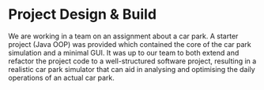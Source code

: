 # Project Design & Build
We are working in a team on an assignment about a car park. A starter project (Java OOP) was provided which contained the core of the car park simulation and a minimal GUI. It was up to our team to both extend and refactor the project code to a well-structured software project, resulting in a realistic car park simulator that can aid in analysing and optimising the daily operations of an actual car park.
